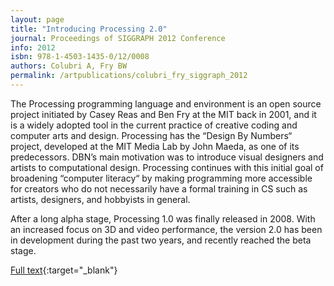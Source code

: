 ```yaml
---
layout: page
title: "Introducing Processing 2.0"
journal: Proceedings of SIGGRAPH 2012 Conference
info: 2012
isbn: 978-1-4503-1435-0/12/0008
authors: Colubri A, Fry BW
permalink: /artpublications/colubri_fry_siggraph_2012
---
```


The Processing programming language and environment is an open source project initiated by Casey Reas and Ben Fry at the MIT back in 2001, and it is a widely adopted tool in the current practice of creative coding and computer arts and design. Processing has the “Design By Numbers“ project, developed at the MIT Media Lab by John Maeda, as one of its predecessors. DBN’s main motivation was to introduce visual designers and artists to computational design. Processing continues with this initial goal of broadening “computer literacy“ by making programming more accessible for creators who do not necessarily have a formal training in CS such as artists, designers, and hobbyists in general.

After a long alpha stage, Processing 1.0 was finally released in 2008. With an increased focus on 3D and video performance, the version 2.0 has been in development during the past two years, and recently reached the beta stage.

[Full text](http://portfolio.andrescolubri.net/articles/siggraph2012_processing2_colubri_fry.pdf){:target="_blank"}
